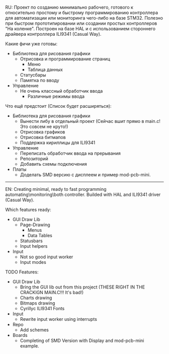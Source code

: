 RU:
Проект по созданию минимально рабочего, готового к относительно простому и быстрому программированию контроллера для автоматизации или мониторинга чего-либо на базе STM32. Полезно при быстром прототипировании или создании простых контроллеров "На коленке".
Построен на базе HAL и с использованием стороннего драйвера контроллера ILI9341 (Casual Way).

Какие фичи уже готовы:
- Библиотека для рисования графики
    - Отрисовка и программирование страниц
        - Меню
        - Таблица данных
    - Статусбары
    - Памятка по вводу
- Управление
    - Не очень классный обработчик ввода 
        - Различные режимы ввода

Что ещё предстоит (Список будет расширяться):
- Библиотека для рисования графики
    - Вынести либу в отдельный проект (Сейчас вшит прямо в main.c! Это совсем не круто!)
    - Отрисовка графиков
    - Отрисовка битмапов
    - Поддержка кириллицы для ILI9341
- Управление
    - Переписать обработчик ввода на прерывания
    - Репозиторий
    - Добавить схемы подключения
- Платы
    - Доделать SMD версию с дисплеем и пример mod-pcb-mini.
____

EN:
Creating minimal, ready to fast programming automating\monitoring\both controller. Builded with HAL and ILI9341 driver (Casual Way).

Which features ready:
- GUI Draw Lib
    - Page-Drawing
        - Menus
        - Data Tables
    - Statusbars
    - Input helpers
- Input
    - Not so good input worker
    - Input modes

TODO Features:
- GUI Draw Lib
    - Bring the GUI lib out from this project (THESE RIGHT IN THE CRACKIGN MAIN.C!!! It's bad!)
    - Charts drawing
    - Bitmaps drawing
    - Cyrillyc ILI9341 Fonts
- Input
    - Rewrite input worker using interrupts
- Repo
    - Add schemes
- Boards
    - Completing of SMD Version with Display and mod-pcb-mini example.
